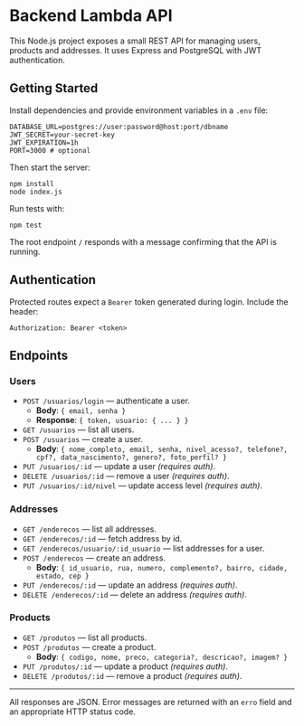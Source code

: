 # Backend Lambda API

This Node.js project exposes a small REST API for managing users, products and addresses.
It uses Express and PostgreSQL with JWT authentication.

## Getting Started

Install dependencies and provide environment variables in a `.env` file:

```
DATABASE_URL=postgres://user:password@host:port/dbname
JWT_SECRET=your-secret-key
JWT_EXPIRATION=1h
PORT=3000 # optional
```

Then start the server:

```
npm install
node index.js
```

Run tests with:

```
npm test
```

The root endpoint `/` responds with a message confirming that the API is running.

## Authentication

Protected routes expect a `Bearer` token generated during login.
Include the header:

```
Authorization: Bearer <token>
```

## Endpoints

### Users

- `POST /usuarios/login` — authenticate a user.
  - **Body**: `{ email, senha }`
  - **Response**: `{ token, usuario: { ... } }`
- `GET /usuarios` — list all users.
- `POST /usuarios` — create a user.
  - **Body**: `{ nome_completo, email, senha, nivel_acesso?, telefone?, cpf?, data_nascimento?, genero?, foto_perfil? }`
- `PUT /usuarios/:id` — update a user *(requires auth)*.
- `DELETE /usuarios/:id` — remove a user *(requires auth)*.
- `PUT /usuarios/:id/nivel` — update access level *(requires auth)*.

### Addresses

- `GET /enderecos` — list all addresses.
- `GET /enderecos/:id` — fetch address by id.
- `GET /enderecos/usuario/:id_usuario` — list addresses for a user.
- `POST /enderecos` — create an address.
  - **Body**: `{ id_usuario, rua, numero, complemento?, bairro, cidade, estado, cep }`
- `PUT /enderecos/:id` — update an address *(requires auth)*.
- `DELETE /enderecos/:id` — delete an address *(requires auth)*.

### Products

- `GET /produtos` — list all products.
- `POST /produtos` — create a product.
  - **Body**: `{ codigo, nome, preco, categoria?, descricao?, imagem? }`
- `PUT /produtos/:id` — update a product *(requires auth)*.
- `DELETE /produtos/:id` — remove a product *(requires auth)*.

---

All responses are JSON. Error messages are returned with an `erro` field and an
appropriate HTTP status code.

